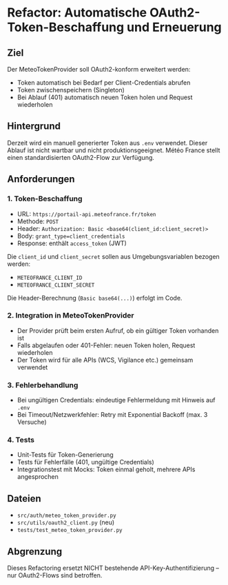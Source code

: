 # Refactor: Automatische OAuth2-Token-Beschaffung und Erneuerung

## Ziel

Der MeteoTokenProvider soll OAuth2-konform erweitert werden:
- Token automatisch bei Bedarf per Client-Credentials abrufen
- Token zwischenspeichern (Singleton)
- Bei Ablauf (401) automatisch neuen Token holen und Request wiederholen

## Hintergrund

Derzeit wird ein manuell generierter Token aus `.env` verwendet. Dieser Ablauf ist nicht wartbar und nicht produktionsgeeignet. Météo France stellt einen standardisierten OAuth2-Flow zur Verfügung.

## Anforderungen

### 1. Token-Beschaffung

- URL: `https://portail-api.meteofrance.fr/token`
- Methode: `POST`
- Header: `Authorization: Basic <base64(client_id:client_secret)>`
- Body: `grant_type=client_credentials`
- Response: enthält `access_token` (JWT)

Die `client_id` und `client_secret` sollen aus Umgebungsvariablen bezogen werden:
- `METEOFRANCE_CLIENT_ID`
- `METEOFRANCE_CLIENT_SECRET`

Die Header-Berechnung (`Basic base64(...)`) erfolgt im Code.

### 2. Integration in MeteoTokenProvider

- Der Provider prüft beim ersten Aufruf, ob ein gültiger Token vorhanden ist
- Falls abgelaufen oder 401-Fehler: neuen Token holen, Request wiederholen
- Der Token wird für alle APIs (WCS, Vigilance etc.) gemeinsam verwendet

### 3. Fehlerbehandlung

- Bei ungültigen Credentials: eindeutige Fehlermeldung mit Hinweis auf `.env`
- Bei Timeout/Netzwerkfehler: Retry mit Exponential Backoff (max. 3 Versuche)

### 4. Tests

- Unit-Tests für Token-Generierung
- Tests für Fehlerfälle (401, ungültige Credentials)
- Integrationstest mit Mocks: Token einmal geholt, mehrere APIs angesprochen

## Dateien

- `src/auth/meteo_token_provider.py`
- `src/utils/oauth2_client.py` (neu)
- `tests/test_meteo_token_provider.py`

## Abgrenzung

Dieses Refactoring ersetzt NICHT bestehende API-Key-Authentifizierung – nur OAuth2-Flows sind betroffen.